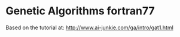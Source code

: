 # Genetic Algorithms fortran77
Based on the tutorial at:
http://www.ai-junkie.com/ga/intro/gat1.html
